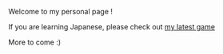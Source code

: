 Welcome to my personal page !

If you are learning Japanese, please check out [my latest game](http://15.188.78.25:8000/)

More to come :)
